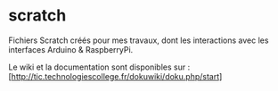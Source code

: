 scratch
=======

Fichiers Scratch créés pour mes travaux, dont les interactions avec les interfaces Arduino &amp; RaspberryPi.

Le wiki et la documentation sont disponibles sur : [http://tic.technologiescollege.fr/dokuwiki/doku.php/start]
